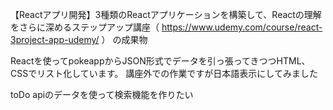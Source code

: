 【Reactアプリ開発】3種類のReactアプリケーションを構築して、Reactの理解をさらに深めるステップアップ講座（
https://www.udemy.com/course/react-3project-app-udemy/
）
の成果物

Reactを使ってpokeappからJSON形式でデータを引っ張ってきつつHTML、CSSでリスト化しています。
講座外での作業ですが日本語表示にしてみました

toDo
apiのデータを使って検索機能を作りたい
